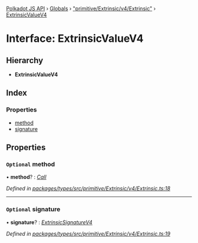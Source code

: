 [Polkadot JS API](../README.md) › [Globals](../globals.md) › ["primitive/Extrinsic/v4/Extrinsic"](../modules/_primitive_extrinsic_v4_extrinsic_.md) › [ExtrinsicValueV4](_primitive_extrinsic_v4_extrinsic_.extrinsicvaluev4.md)

# Interface: ExtrinsicValueV4

## Hierarchy

* **ExtrinsicValueV4**

## Index

### Properties

* [method](_primitive_extrinsic_v4_extrinsic_.extrinsicvaluev4.md#optional-method)
* [signature](_primitive_extrinsic_v4_extrinsic_.extrinsicvaluev4.md#optional-signature)

## Properties

### `Optional` method

• **method**? : *[Call](../classes/_primitive_generic_call_.call.md)*

*Defined in [packages/types/src/primitive/Extrinsic/v4/Extrinsic.ts:18](https://github.com/polkadot-js/api/blob/18c302d2cf/packages/types/src/primitive/Extrinsic/v4/Extrinsic.ts#L18)*

___

### `Optional` signature

• **signature**? : *[ExtrinsicSignatureV4](../classes/_primitive_extrinsic_v4_extrinsicsignature_.extrinsicsignaturev4.md)*

*Defined in [packages/types/src/primitive/Extrinsic/v4/Extrinsic.ts:19](https://github.com/polkadot-js/api/blob/18c302d2cf/packages/types/src/primitive/Extrinsic/v4/Extrinsic.ts#L19)*
